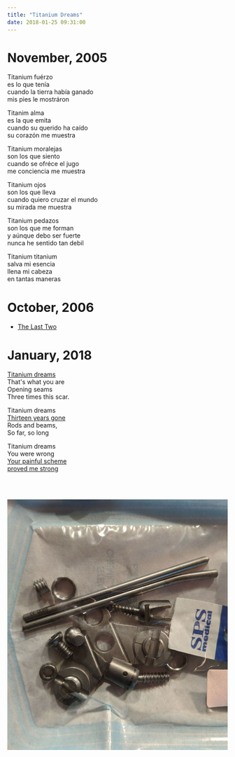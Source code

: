```yaml
---
title: "Titanium Dreams"
date: 2018-01-25 09:31:00
---
```


# November, 2005

Titanium fuérzo<br>
es lo que tenía<br>
cuando la tierra había ganado<br>
mis pies le mostráron<br>

Titanim alma <br>
es la que emita<br>
cuando su querido ha caído<br>
su corazón me muestra<br>

Titanium moralejas<br>
son los que siento<br>
cuando se ofréce el jugo<br>
me conciencia me muestra<br>

Titanium ojos <br>
son los que lleva<br>
cuando quiero cruzar el mundo<br>
su mirada me muestra<br>

Titanium pedazos <br>
son los que me forman<br>
y aúnque debo ser fuerte<br>
nunca he sentido tan debil<br>

Titanium titanium<br>
salva mi esencia<br>
llena mi cabeza<br>
en tantas maneras<br>


# October, 2006

 - [The Last Two](https://vsoch.github.io/2006/the-last-two/)

# January, 2018

<a title="November 2005" href="/assets/images/posts/titanium-dreams/titanium.mp4" target="_blank">Titanium dreams</a><br>
That's what you are <br>
Opening seams<br>
Three times this scar.<br>

Titanium dreams <br>
<a title="October 2004" href="/assets/images/posts/titanium-dreams/syrinx.mp4" target="_blank">Thirteen years gone</a><br>
Rods and beams,<br>
So far, so long <br>

Titanium dreams<br>
You were wrong<br>
<a title="November 2005" href="/assets/images/posts/titanium-dreams/two-weeks.mp4" target="_blank">Your painful scheme</a><br>
<a title="November 2005" href="/assets/images/posts/titanium-dreams/paciencia.mp4" target="_blank">proved me strong</a><br>

<br><br>
<div>
    <a target="_blank" href="/assets/images/posts/titanium-dreams/titanium-v.png">
      <img src="/assets/images/posts/titanium-dreams/titanium-2018.jpg" width="600px">
    </a>
</div>

